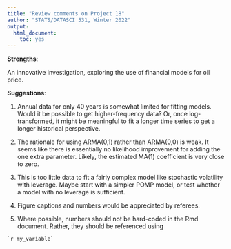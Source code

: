 ```yaml
---
title: "Review comments on Project 18"
author: "STATS/DATASCI 531, Winter 2022"
output:
  html_document:
    toc: yes
---
```


**Strengths**:

An innovative investigation, exploring the use of financial models for oil price.

**Suggestions**:

1. Annual data for only 40 years is somewhat limited for fitting models. Would it be possible to get higher-frequency data? Or, once log-transformed, it might be meaningful to fit a longer time series to get a longer historical perspective.

2. The rationale for using ARMA(0,1) rather than ARMA(0,0) is weak. It seems like there is essentially no likelihood improvement for adding the one extra parameter. Likely, the estimated MA(1) coefficient is very close to zero.

3. This is too little data to fit a fairly complex model like stochastic volatility with leverage. Maybe start with a simpler POMP model, or test whether a model with no leverage is sufficient.

4. Figure captions and numbers would be appreciated by referees.

5. Where possible, numbers should not be hard-coded in the Rmd document. Rather, they should be referenced using
```
`r my_variable`
```



